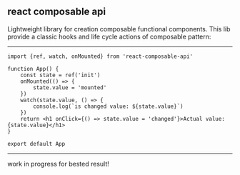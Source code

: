 ## react composable api
Lightweight library for creation composable functional components. 
This lib provide a classic hooks and life cycle actions of composable pattern:
___

```tsx
import {ref, watch, onMounted} from 'react-composable-api'

function App() {
    const state = ref('init')
    onMounted(() => {
        state.value = 'mounted'
    })
    watch(state.value, () => {
        console.log(`is changed value: ${state.value}`)
    })
    return <h1 onClick={() => state.value = 'changed'}>Actual value: {state.value}</h1>
}

export default App
```
___
work in progress for bested result!

